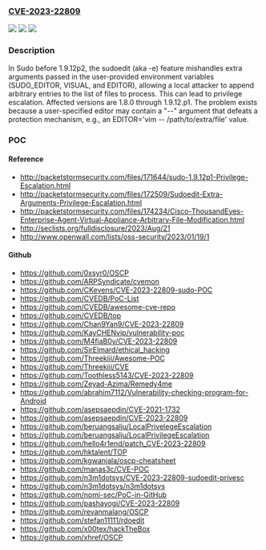 ### [CVE-2023-22809](https://cve.mitre.org/cgi-bin/cvename.cgi?name=CVE-2023-22809)
![](https://img.shields.io/static/v1?label=Product&message=n%2Fa&color=blue)
![](https://img.shields.io/static/v1?label=Version&message=n%2Fa&color=blue)
![](https://img.shields.io/static/v1?label=Vulnerability&message=n%2Fa&color=brighgreen)

### Description

In Sudo before 1.9.12p2, the sudoedit (aka -e) feature mishandles extra arguments passed in the user-provided environment variables (SUDO_EDITOR, VISUAL, and EDITOR), allowing a local attacker to append arbitrary entries to the list of files to process. This can lead to privilege escalation. Affected versions are 1.8.0 through 1.9.12.p1. The problem exists because a user-specified editor may contain a "--" argument that defeats a protection mechanism, e.g., an EDITOR='vim -- /path/to/extra/file' value.

### POC

#### Reference
- http://packetstormsecurity.com/files/171644/sudo-1.9.12p1-Privilege-Escalation.html
- http://packetstormsecurity.com/files/172509/Sudoedit-Extra-Arguments-Privilege-Escalation.html
- http://packetstormsecurity.com/files/174234/Cisco-ThousandEyes-Enterprise-Agent-Virtual-Appliance-Arbitrary-File-Modification.html
- http://seclists.org/fulldisclosure/2023/Aug/21
- http://www.openwall.com/lists/oss-security/2023/01/19/1

#### Github
- https://github.com/0xsyr0/OSCP
- https://github.com/ARPSyndicate/cvemon
- https://github.com/CKevens/CVE-2023-22809-sudo-POC
- https://github.com/CVEDB/PoC-List
- https://github.com/CVEDB/awesome-cve-repo
- https://github.com/CVEDB/top
- https://github.com/Chan9Yan9/CVE-2023-22809
- https://github.com/KayCHENvip/vulnerability-poc
- https://github.com/M4fiaB0y/CVE-2023-22809
- https://github.com/SirElmard/ethical_hacking
- https://github.com/Threekiii/Awesome-POC
- https://github.com/Threekiii/CVE
- https://github.com/Toothless5143/CVE-2023-22809
- https://github.com/Zeyad-Azima/Remedy4me
- https://github.com/abrahim7112/Vulnerability-checking-program-for-Android
- https://github.com/asepsaepdin/CVE-2021-1732
- https://github.com/asepsaepdin/CVE-2023-22809
- https://github.com/beruangsalju/LocalPrivelegeEscalation
- https://github.com/beruangsalju/LocalPrivilegeEscalation
- https://github.com/hello4r1end/patch_CVE-2023-22809
- https://github.com/hktalent/TOP
- https://github.com/kgwanjala/oscp-cheatsheet
- https://github.com/manas3c/CVE-POC
- https://github.com/n3m1dotsys/CVE-2023-22809-sudoedit-privesc
- https://github.com/n3m1dotsys/n3m1dotsys
- https://github.com/nomi-sec/PoC-in-GitHub
- https://github.com/pashayogi/CVE-2023-22809
- https://github.com/revanmalang/OSCP
- https://github.com/stefan11111/rdoedit
- https://github.com/x00tex/hackTheBox
- https://github.com/xhref/OSCP


